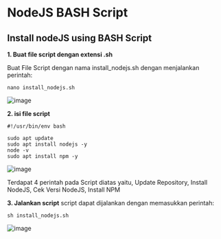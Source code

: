 # NodeJS BASH Script

## Install nodeJS using BASH Script

**1. Buat file script dengan extensi .sh**

Buat File Script dengan nama install_nodejs.sh dengan menjalankan perintah:

```
nano install_nodejs.sh
```

![image](https://github.com/irwanpanai/devops18-dumbways-irwanpanai/assets/89429810/bca31a62-0a55-420d-b6dd-3c6eaa4b78eb)

**2. isi file script**

```
#!/usr/bin/env bash

sudo apt update
sudo apt install nodejs -y
node -v
sudo apt install npm -y
```

![image](https://github.com/irwanpanai/devops18-dumbways-irwanpanai/assets/89429810/e5b47008-5787-4755-8470-ae5a0fe25204)

Terdapat 4 perintah pada Script diatas yaitu, Update Repository, Install NodeJS, Cek Versi NodeJS, Install NPM

**3. Jalankan script**
script dapat dijalankan dengan memasukkan perintah:

```
sh install_nodejs.sh
```

![image](https://github.com/irwanpanai/devops18-dumbways-irwanpanai/assets/89429810/02a9fcf5-2415-4b9f-8d02-e41d0e22f61c)

